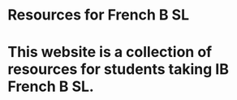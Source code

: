 # Resources for French B SL
# This website is a collection of resources for students taking IB French B SL.
